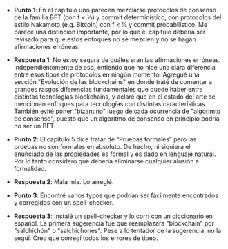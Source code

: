 - **Punto 1**: En el capítulo uno parecen mezclarse protocolos de consenso de la familia BFT (con f < 1⁄3) y commit determinístico, con protocolos del estilo Nakamoto (e.g. Bitcoin) con f < 1⁄2 y commit probabilístico. Me parece una distinción importante, por lo que el capítulo debería ser revisado para que estos enfoques no se mezclen y no se hagan afirmaciones erróneas.
- **Respuesta 1**: No estoy segura de cuáles eran las afirmaciones erróneas. Independientemente de eso, entiendo que no hice una clara diferencia entre esos tipos de protocolos en ningún momento. Agregué una sección "Evolución de las blockchains" en donde traté de comentar a grandes rasgos diferencias fundamentales que puede haber entre distintas tecnologías blockchains, y aclaré que en el estado del arte se mencionan enfoques para tecnologías con distintas características. También evité poner "bizantino" luego de cada ocurrencia de "algorimto de consenso", puesto que un algoritmo de consenso en principio podría no ser un BFT.

- **Punto 2**: El capítulo 5 dice tratar de “Pruebas formales” pero las pruebas no son formales en absoluto. De hecho, ni siquiera el enunciado de las propiedades es formal y es dado en lenguaje natural. Por lo tanto considero que debería eliminarse cualquier alusión a formalidad.
- **Respuesta 2**: Mala mía. Lo arreglé.

- **Punto 3**: Encontré varios typos que podrían ser fácilmente encontrados y corregidos con un spell-checker.
- **Respuesta 3**: Instalé un spell-checker y lo corrí con un diccionario en español. La primera sugerencia fue que reemplazara "blockchain" por "salchichón" o "salchichones". Pese a lo tentador de la sugerencia, no la seguí. Creo que corregí todos los errores de tipeo.
